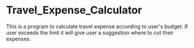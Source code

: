 # Travel_Expense_Calculator
This is a program to calculate travel expense according to user's budget. If user exceeds the limit it will give user a suggestion where to cut their expenses.  
